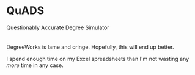 # QuADS
Questionably Accurate Degree Simulator
<br> <br> <br>
DegreeWorks is lame and cringe. Hopefully, this will end up better.

I spend enough time on my Excel spreadsheets than I'm not wasting any *more* time in any case.